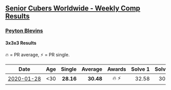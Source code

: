 <style>table {white-space: nowrap;}</style>

## [Senior Cubers Worldwide - Weekly Comp Results](/scw-comp/results/)
### [Peyton Blevins](README.md)
#### 3x3x3 Results

<span style="white-space: nowrap;">🔥 = PR average</span>, <span style="white-space: nowrap;">⚡ = PR single</span>.

| Date | Age | Single | Average | Awards | Solve 1 | Solve 2 | Solve 3 | Video |
| :--: | :--: | --: | --: | :--: | --: | --: | --: | :-- |
| [2020-01-28](../../results/2020-01-28/333.md) | <30 | **28.16** | **30.48** | 🔥 ⚡ | 32.58 | 30.71 | **28.16** | [Link](https://www.facebook.com/TheNewProcess/videos/3093917170665620/) |


<!-- Global site tag (gtag.js) - Google Analytics -->
<script async src="https://www.googletagmanager.com/gtag/js?id=UA-86348435-3"></script>
<script>window.dataLayer = window.dataLayer || []; function gtag() {dataLayer.push(arguments);} gtag('js', new Date()); gtag('config', 'UA-86348435-3');</script>
